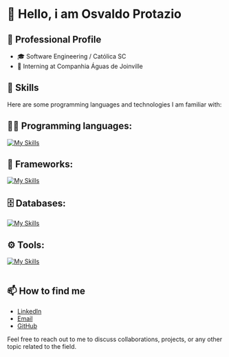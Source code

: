 # 👋 Hello, i am Osvaldo Protazio

## 💼 Professional Profile

- 🎓 Software Engineering / Católica SC
- 💼 Interning at Companhia Águas de Joinville

## 🚀 Skills
Here are some programming languages and technologies I am familiar with:

## 👨‍💻 Programming languages: 
[![My Skills](https://skillicons.dev/icons?i=java,cs,javascript,php)](https://skillicons.dev)

## 🧰 Frameworks: 
[![My Skills](https://skillicons.dev/icons?i=vue,laravel)](https://skillicons.dev)

## 🗄️ Databases: 
[![My Skills](https://skillicons.dev/icons?i=mysql,postgres)](https://skillicons.dev)
## ⚙️ Tools:
[![My Skills](https://skillicons.dev/icons?i=git,github,postman)](https://skillicons.dev)<br><br>

## 📫 How to find me
* [LinkedIn](https://www.linkedin.com/in/osvaldo-protazio/)
* [Email](osvaldo1408exe@gmail.com)
* [GitHub](https://github.com/Osvaldo1408exe)

Feel free to reach out to me to discuss collaborations, projects, or any other topic related to the field.
